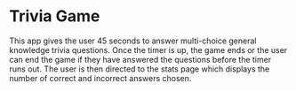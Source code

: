 # Trivia Game

This app gives the user 45 seconds to answer multi-choice general knowledge trivia questions. Once the timer is up, the game ends or the user can end the game if they have answered the questions before the timer runs out. The user is then directed to the stats page which displays the number of correct and incorrect answers chosen. 